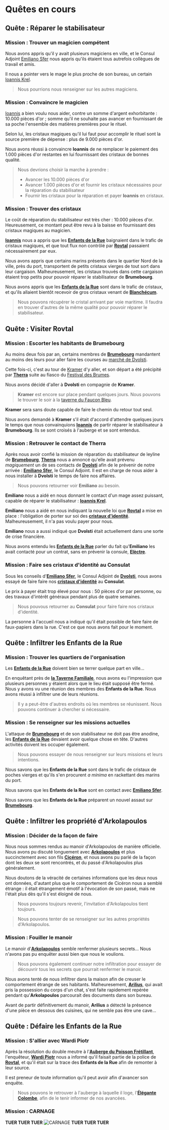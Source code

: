 # Quêtes en cours

## Quête : Réparer le stabilisateur
### Mission : Trouver un magicien compétent
Nous avons appris qu'il y avait plusieurs magiciens en ville, et le Consul Adjoint [Emiliano Sfer](../WORLDBUILDING/PERSONNAGES/DVOLSTI/Emiliano_Sfer.md) nous appris qu'ils étaient tous autrefois collègues de travail et amis. 

Il nous a pointer vers le mage le plus proche de son bureau, un certain [Ioannis Krel](../WORLDBUILDING/PERSONNAGES/DVOLSTI/Ioannis_Krel.md).

> Nous pourrions nous renseigner sur les autres magiciens.

### Mission : Convaincre le magicien
[Ioannis](../WORLDBUILDING/PERSONNAGES/DVOLSTI/Ioannis_Krel.md) a bien voulu nous aider, contre un somme d'argent exhorbitante : 10.000 pièces d'or ; somme qu'il ne souhaite pas avancer en fournissant de sa poche l'ensemble des matières premières pour le rituel. 

Selon lui, les cristaux magiques qu'il lui faut pour accomplir le rituel sont la source première de dépense : plus de 9.000 pièces d'or. 

Nous avons réussi à convaincre **Ioannis** de ne remplacer le paiement des 1.000 pièces d'or restantes en lui fournissant des cristaux de bonnes qualité. 

> Nous devrions choisir la marche à prendre : 
> * Avancer les 10.000 pièces d'or
> * Avancer 1.000 pièces d'or et fournir les cristaux nécessaires pour la réparation du stabilisateur
> * Fournir les cristaux pour la réparation et payer **Ioannis** en cristaux.

### Mission : Trouver des cristaux 
Le coût de réparation du stabilisateur est très cher : 10.000 pièces d'or. Heureusement, ce montant peut être revu à la baisse en fournissant des cristaux magiques au magicien. 

[**Ioannis**](../WORLDBUILDING/PERSONNAGES/DVOLSTI/Ioannis_Krel.md) nous a appris que les [**Enfants de la Rue**](../WORLDBUILDING/VILLES/Dvolsti.md#les-enfants-de-la-rue) baignaient dans le trafic de cristaux magiques, et que tout flux non contrôlé par [**Rovtal**](../WORLDBUILDING/VILLES/Rovtal.md) passaient nécessairement par eux.

Nous avons appris que certains marins présents dans le quartier Nord de la ville, près du port, transportent de petits cristaux vierges de tout sort dans leur cargaison. Malheureusement, les cristaux trouvés dans cette cargaison étaient trop petits pour pouvoir réparer le stabilisateur de **Brumebourg**.

Nous avons appris que les [**Enfants de la Rue**](../WORLDBUILDING/VILLES/Dvolsti.md#les-enfants-de-la-rue) sont dans le trafic de cristaux, et qu'ils allaient bientôt recevoir de gros cristaux venant de [**Blanchécum**](../WORLDBUILDING/VILLES/Blanchécum.md).

> Nous pouvons récupérer le cristal arrivant par voie maritime. Il faudra en trouver d'autres de la même qualité pour pouvoir réparer le stabilisateur. 

## Quête : Visiter Rovtal

### Mission : Escorter les habitants de Brumebourg
Au moins deux fois par an, certains membres de [**Brumebourg**](../WORLDBUILDING/VILLES/Brumebourg.md) mandantent au moins des leurs pour aller faire les courses au [marché de Dvolsti](../WORLDBUILDING/VILLES/Dvolsti.md#la-place-du-marché-la-place-dum).

Cette fois-ci, c'est au tour de [Kramer](../WORLDBUILDING/PERSONNAGES/BRUMEBOURG/Kramer_Grishka.md) d'y aller, et son départ a été précipité par [**Therra**](../WORLDBUILDING/PERSONNAGES/BRUMEBOURG/Therra_Sfer.md) suite au fiasco du [Festival des Brumes](../WORLDBUILDING/VILLES/Brumebourg.md#festival-des-brumes). 

Nous avons décidé d'aller à **Dvolsti** en compagnie de **Kramer**. 

> **Kramer** est encore sur place pendant quelques jours. Nous pouvons le trouver le soir à la [taverne du Faucon Bleu](../WORLDBUILDING/VILLES/Dvolsti.md#taverne-du-faucon-bleu---taverne).

**Kramer** sera sans doute capable de faire le chemin du retour tout seul.

Nous avons demandé à **Kramer** s'il était d'accord d'attendre quelques jours le temps que nous convainquions [**Ioannis**](../WORLDBUILDING/PERSONNAGES/DVOLSTI/Ioannis_Krel.md) de partir réparer le stabilisateur à **Brumebourg**. Ils se sont croisés à l'auberge et se sont entendus.

### Mission : Retrouver le contact de Therra
Après nous avoir confié la mission de réparation du stabilisateur de leyline de [**Brumebourg**](../WORLDBUILDING/VILLES/Brumebourg.md), [**Therra**](../WORLDBUILDING/VILLES/Dvolsti.md) nous a annoncé qu'elle avait prévenu *magiquement* un de ses contacts de [**Dvolsti**](../WORLDBUILDING/VILLES/Dvolsti.md) afin de le prévenir de notre arrivée : [**Emiliano Sfer**](../WORLDBUILDING/PERSONNAGES/DVOLSTI/Emiliano_Sfer.md), le Consul Adjoint. Il est en charge de nous aider à nous installer à **Dvolsti** le temps de faire nos affaires. 

> Nous pouvons retourner voir **Emiliano** au besoin. 

**Emiliano** nous a aidé en nous donnant le contact d'un mage assez puissant, capable de réparer le stabilisateur : [**Ioannis Krel**](../WORLDBUILDING/PERSONNAGES/DVOLSTI/Ioannis_Krel.md). 

**Emiliano** nous a aidé en nous indiquant la nouvelle loi que [**Rovtal**](../WORLDBUILDING/VILLES/Rovtal.md) a mise en place : l'obligation de porter sur soi des [**cristaux d'identité**](../WORLDBUILDING/TECHNOLOGIE/Cristaux_d_identite.md). Malheureusement, il n'a pas voulu payer pour nous. 

**Emiliano** nous a aussi indiqué que **Dvolsti** était actuellement dans une sorte de crise financière.

Nous avons entendu les [**Enfants de la Rue**](../WORLDBUILDING/VILLES/Dvolsti.md#les-enfants-de-la-rue) parler du fait qu'**Emiliano** les avait contacté pour un contrat, sans en prévenir la consule, [**Elèctre**](../WORLDBUILDING/PERSONNAGES/DVOLSTI/Elèctre_Alexandros.md).

### Mission : Faire ses cristaux d'identité au Consulat
Sous les conseils d'[**Emiliano Sfer**](../WORLDBUILDING/PERSONNAGES/DVOLSTI/Emiliano_Sfer.md), le Consul Adjoint de [**Dvolsti**](../WORLDBUILDING/VILLES/Dvolsti.md), nous avons essayé de faire faire nos [**cristaux d'identité**](../WORLDBUILDING/TECHNOLOGIE/Cristaux_d_identite.md) au **Consulat**. 

Le prix à payer était trop élevé pour nous : 50 pièces d'or par personne, ou des travaux d'intérêt généraux pendant plus de quatre semaines. 

> Nous pouvous retourner au **Consulat** pour faire faire nos cristaux d'identité.

La personne à l'accueil nous a indiqué qu'il était possible de faire faire de faux-papiers dans la rue. C'est ce que nous avons fait pour le moment.

## Quête : Infiltrer les Enfants de la Rue


### Mission : Trouver les quartiers de l'organisation
Les [**Enfants de la Rue**](../WORLDBUILDING/VILLES/Dvolsti.md#les-enfants-de-la-rue) doivent bien se terrer quelque part en ville...

En enquêtant près de [**la Taverne Familiale**](../WORLDBUILDING/VILLES/Dvolsti.md#la-taverne-familiale), nous avons eu l'impression que plusieurs personnes y étaient alors que le lieu était supposé être fermé. Nous y avons vu une réunion des membres des **Enfants de la Rue**. Nous avons réussi à infiltrer une de leurs réunions.

> Il y a peut-être d'autres endroits où les membres se réunissent. Nous pouvons continuer à chercher si nécessaire.

### Mission : Se renseigner sur les missions actuelles
L'attaque de [**Brumebourg**](../WORLDBUILDING/VILLES/Brumebourg.md) et de son stabilisateur ne doit pas être anodine, les [**Enfants de la Rue**](../WORLDBUILDING/VILLES/Dvolsti.md#les-enfants-de-la-rue) devaient avoir quelque chose en tête. D'autres activités doivent les occuper également.

> Nous pouvons essayer de nous renseigner sur leurs missions et leurs intentions.

Nous savons que les **Enfants de la Rue** sont dans le trafic de cristaux de poches vierges et qu'ils s'en procurent *a minima* en rackettant des marins du port.

Nous savons que les **Enfants de la Rue** sont en contact avec [**Emiliano Sfer**](../WORLDBUILDING/PERSONNAGES/DVOLSTI/Emiliano_Sfer.md).

Nous savons que les **Enfants de la Rue** préparent un nouvel assaut sur [**Brumebourg**](../WORLDBUILDING/VILLES/Brumebourg.md).

## Quête : Infiltrer les propriété d'Arkolapoulos

### Mission : Décider de la façon de faire
Nous nous sommes rendus au manoir d'Arkolapoulos de manière officielle. Nous avons pu discuté longuement avec [**Arkolapoulos**](../WORLDBUILDING/PERSONNAGES/ENFANTS_DE_LA_RUE/Arkolapoulos_Prunos.md) et plus succinctement avec son fils [**Cicéron**](../WORLDBUILDING/PERSONNAGES/ENFANTS_DE_LA_RUE/Cicéron_Prunos_Pupillus.md), et nous avons pu parlé de la façon dont les deux se sont rencontrés, et du passé d'Arkolapoulos plus généralement. 

Nous doutons de la véracité de certaines informations que les deux nous ont données, d'autant plus que le comportement de Cicéron nous a semblé étrange : il était étrangement émotif à l'évocation de son passé, mais ne l'était plus dès qu'il s'est éloigné de nous. 

> Nous pouvons toujours revenir, l'invitation d'Arkolapoulos tient toujours. 

> Nous pouvons tenter de se renseigner sur les autres propriétés d'Arkolapoulos.

### Mission : Fouiller le manoir
Le manoir d'[**Arkolapoulos**](../WORLDBUILDING/PERSONNAGES/ENFANTS_DE_LA_RUE/Arkolapoulos_Prunos.md) semble renfermer plusieurs secrets... Nous n'avons pas pu enquêter aussi bien que nous le voulions.

> Nous pouvons également continuer notre infiltration pour essayer de découvrir tous les secrets que pourrait renfermer le manoir.

Nous avons tenté de nous infiltrer dans la maison afin de creuser le comportement étrange de ses habitants. Malheuresement, [**Arilius**](../WORLDBUILDING/PERSONNAGES/Arilius.md), qui avait pris la possession du corps d'un chat, s'est faite rapidement repérée pendant qu'**Arkolapoulos** parcourait des documents dans son bureau.

Avant de partir définitivement du manoir, **Arilius** a détecté la présence d'une pièce en dessous des cuisines, qui ne semble pas être une cave...

## Quête : Défaire les Enfants de la Rue 

### Mission : S'allier avec Wardi Piotr
Après la résolution du double meutre à l'[**Auberge du Poisson Frétillant**](../WORLDBUILDING/VILLES/Dvolsti.md#lauberge-du-poisson-frétillant), l'enquêteur, [**Wardi Piotr**](../WORLDBUILDING/PERSONNAGES/ROVTAL/Wardi_Piotr.md) nous a informé qu'il faisait partie de la police de [**Rovtal**](../WORLDBUILDING/VILLES/Rovtal.md), et qu'il était  sur la trace des **Enfants de la Rue** afin de remonter à leur source.

Il est preneur de toute information qu'il peut avoir afin d'avancer son enquête.

> Nous pouvons le retrouver à l'auberge à laquelle il loge, l'[**Élégante Colombe**](../WORLDBUILDING/VILLES/Dvolsti.md#lauberge-de-lélégante-colombe), afin de le tenir informer de nos avancées.

### Mission : CARNAGE
**TUER TUER TUER**
![CARNAGE](../_images/CARNAGE.avif)
**TUER TUER TUER**
